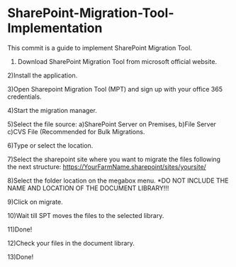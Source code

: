 # SharePoint-Migration-Tool-Implementation
This commit is a guide to implement SharePoint Migration Tool.

1) Download SharePoint Migration Tool from microsoft official website.

2)Install the application.

3)Open Sharepoint Migration Tool (MPT) and sign up with your office 365 credentials.

4)Start the migration manager.

5)Select the file source: a)SharePoint Server on Premises, b)File Server c)CVS File (Recommended for Bulk Migrations.

6)Type or select the location.

7)Select the sharepoint site where you want to migrate the files following the next structure:
https://YourFarmName.sharepoint/sites/yoursite/

8)Select the folder location on the megabox menu.
*DO NOT INCLUDE THE NAME AND LOCATION OF THE DOCUMENT LIBRARY!!!

9)Click on migrate.

10)Wait till SPT moves the files to the selected library.

11)Done!

12)Check your files in the document library.

13)Done! 
